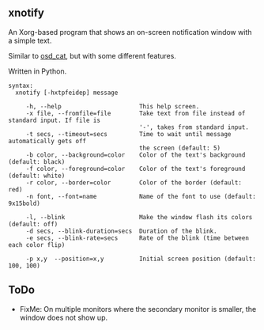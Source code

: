 ## xnotify

An Xorg-based program that shows an on-screen notification window with a simple text.

Similar to [osd_cat](http://manpages.ubuntu.com/manpages/lucid/man1/osd_cat.1.html), but with
some different features.

Written in Python.

```
syntax:
  xnotify [-hxtpfeidep] message

	 -h, --help                      This help screen.
	 -x file, --fromfile=file        Take text from file instead of standard input. If file is
									 '-', takes from standard input.
	 -t secs, --timeout=secs         Time to wait until message automatically gets off
									 the screen (default: 5)
	 -b color, --background=color    Color of the text's background (default: black)
	 -f color, --foreground=color    Color of the text's foreground (default: white)
	 -r color, --border=color        Color of the border (default: red)
	 -n font, --font=name            Name of the font to use (default: 9x15bold)

	 -l, --blink                     Make the window flash its colors (default: off)
	 -d secs, --blink-duration=secs  Duration of the blink.
	 -e secs, --blink-rate=secs      Rate of the blink (time between each color flip)

	 -p x,y  --position=x,y          Initial screen position (default: 100, 100)

```

## ToDo

* FixMe: On multiple monitors where the secondary monitor is smaller, the window does not show up.
